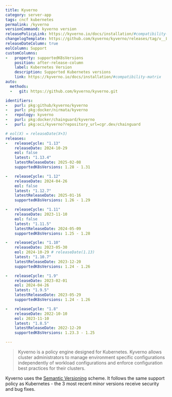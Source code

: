 ```yaml
---
title: Kyverno
category: server-app
tags: cncf kubernetes
permalink: /kyverno
versionCommand: kyverno version
releasePolicyLink: https://kyverno.io/docs/installation/#compatibility-matrix
changelogTemplate: https://github.com/kyverno/kyverno/releases/tag/v__LATEST__
releaseDateColumn: true
eolColumn: Support
customColumns:
-   property: supportedK8sVersions
    position: after-release-column
    label: Kubernetes Version
    description: Supported Kubernetes versions
    link: https://kyverno.io/docs/installation/#compatibility-matrix
auto:
  methods:
  -   git: https://github.com/kyverno/kyverno.git

identifiers:
-   purl: pkg:github/kyverno/kyverno
-   purl: pkg:docker/nirmata/kyverno
-   repology: kyverno
-   purl: pkg:docker/chainguard/kyverno
-   purl: pkg:oci/kyverno?repository_url=cgr.dev/chainguard

# eol(X) = releaseDate(X+3)
releases:
-   releaseCycle: "1.13"
    releaseDate: 2024-10-29
    eol: false
    latest: "1.13.4"
    latestReleaseDate: 2025-02-08
    supportedK8sVersions: 1.28 - 1.31

-   releaseCycle: "1.12"
    releaseDate: 2024-04-26
    eol: false
    latest: "1.12.7"
    latestReleaseDate: 2025-01-16
    supportedK8sVersions: 1.26 - 1.29

-   releaseCycle: "1.11"
    releaseDate: 2023-11-10
    eol: false
    latest: "1.11.5"
    latestReleaseDate: 2024-05-09
    supportedK8sVersions: 1.25 - 1.28

-   releaseCycle: "1.10"
    releaseDate: 2023-05-30
    eol: 2024-10-29 # releaseDate(1.13)
    latest: "1.10.7"
    latestReleaseDate: 2023-12-20
    supportedK8sVersions: 1.24 - 1.26

-   releaseCycle: "1.9"
    releaseDate: 2023-02-01
    eol: 2024-04-26
    latest: "1.9.5"
    latestReleaseDate: 2023-05-29
    supportedK8sVersions: 1.24 - 1.26

-   releaseCycle: "1.8"
    releaseDate: 2022-10-10
    eol: 2023-11-10
    latest: "1.8.5"
    latestReleaseDate: 2022-12-20
    supportedK8sVersions: 1.23.3 - 1.25

---
```


> Kyverno is a policy engine designed for Kubernetes. Kyverno allows cluster administrators to manage environment
> specific configurations independently of workload configurations and enforce configuration best
> practices for their clusters.

Kyverno uses the [Semantic Versioning](https://semver.org/) scheme. It follows the same support policy as Kubernetes - the
3 most recent minor versions receive security and bug fixes.
